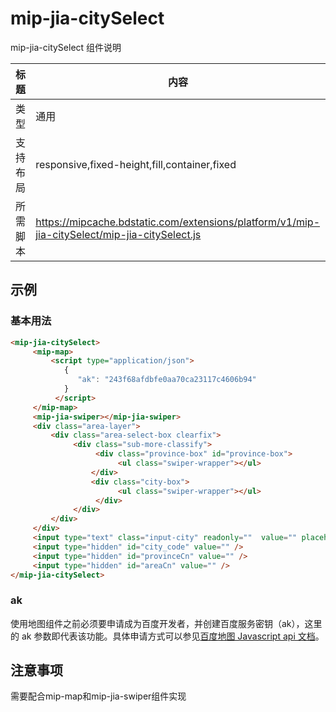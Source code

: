 # mip-jia-citySelect

mip-jia-citySelect 组件说明

标题|内容
----|----
类型|通用
支持布局|responsive,fixed-height,fill,container,fixed
所需脚本|https://mipcache.bdstatic.com/extensions/platform/v1/mip-jia-citySelect/mip-jia-citySelect.js

## 示例

### 基本用法
```html
<mip-jia-citySelect>
     <mip-map>
         <script type="application/json">
            {
               "ak": "243f68afdbfe0aa70ca23117c4606b94"
            }
          </script>
     </mip-map>
     <mip-jia-swiper></mip-jia-swiper>
     <div class="area-layer">
         <div class="area-select-box clearfix">
              <div class="sub-more-classify">
                   <div class="province-box" id="province-box">
                        <ul class="swiper-wrapper"></ul>
                  </div>
                  <div class="city-box">
                        <ul class="swiper-wrapper"></ul>
                   </div>
              </div>
         </div>
     </div>
     <input type="text" class="input-city" readonly=""  value="" placeholder="请选择房屋所在的城市" />
     <input type="hidden" id="city_code" value="" />
     <input type="hidden" id="provinceCn" value="" />
     <input type="hidden" id="areaCn" value="" />
</mip-jia-citySelect>
```

### ak

使用地图组件之前必须要申请成为百度开发者，并创建百度服务密钥（ak），这里的 ak 参数即代表该功能。具体申请方式可以参见[百度地图 Javascript api 文档](http://in.lbsyun.baidu.com/index.php?title=jspopular/guide/getkey)。

## 注意事项
需要配合mip-map和mip-jia-swiper组件实现




